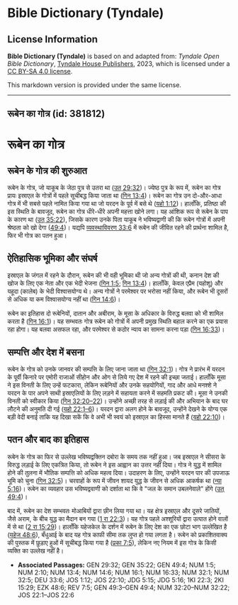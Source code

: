 # Bible Dictionary (Tyndale)

## License Information

**Bible Dictionary (Tyndale)** is based on and adapted from: _Tyndale Open Bible Dictionary_, [Tyndale House Publishers](https://tyndaleopenresources.com/), 2023, which is licensed under a [CC BY-SA 4.0 license](https://creativecommons.org/licenses/by-sa/4.0/legalcode.en).

This markdown version is provided under the same license.



--------------------------------

## रूबेन का गोत्र (id: 381812)

रूबेन का गोत्र
==============

रूबेन के गोत्र की शुरुआत
------------------------

रूबेन के गोत्र, जो याकूब के जेठा पुत्र से उतरा था ([उत् 29:32](https://ref.ly/Gen29:32))। ज्येष्ठ पुत्र के रूप में, रूबेन का गोत्र प्रायः इस्राएल के गोत्रों में पहले सूचीबद्ध किया जाता था ([गिन 13:4](https://ref.ly/Num13:4))। रूबेन का गोत्र उन दो\-और\-आधा गोत्र में भी सबसे पहले नामित किया गया था जो यरदन के पूर्व में बसे थे ([यहो 1:12](https://ref.ly/Josh1:12))। हालाँकि, प्रतिष्ठा की इस स्थिति के बावजूद, रूबेन का गोत्र धीरे\-धीरे अपनी महत्ता खोने लगा। यह आंशिक रूप से रूबेन के पाप के कारण था ([उत् 35:22](https://ref.ly/Gen35:22)), जिसके कारण उनके पिता याकूब ने भविष्यद्वाणी की कि रूबेन गोत्रों में अपनी श्रेष्ठता को खो देगा ([49:4](https://ref.ly/Gen49:4))। यद्यपि [व्यवस्थाविवरण 33:6](https://ref.ly/Deut33:6) में रूबेन की जीवित रहने की प्रार्थना शामिल है, फिर भी गोत्र का पतन हुआ।

ऐतिहासिक भूमिका और संघर्ष
-------------------------

इस्राएल के जंगल में रहने के दौरान, रूबेन की भी वही भूमिका थी जो अन्य गोत्रों की थी, कनान देश की खोज के लिए एक नेता और एक भेदी भेजना ([गिन 1:5](https://ref.ly/Num1:5); [गिन 13:4](https://ref.ly/Num13:4))। हालाँकि, केवल एप्रैम (यहोशू) और यहूदा (कालेब) के भेदी विश्वासयोग्य थे। अन्य गोत्रों ने परमेश्वर पर भरोसा नहीं किया, और रूबेन भी दूसरों से अधिक या कम विश्वासयोग्य नहीं था ([गिन 14:6](https://ref.ly/Num14:6))।

रूबेन का इतिहास दो रूबेनियों, दातान और अबीराम, के मूसा के अधिकार के विरुद्ध बलवा को भी शामिल करता है ([गिन 16:1](https://ref.ly/Num16:1))। यह सम्भवतः गोत्र रूबेन को गोत्रों में अपनी प्रमुख स्थिति बहाल करने का एक प्रयास रहा होगा। यह बलवा असफल रहा, और परमेश्वर से कठोर न्याय का सामना करना पड़ा ([गिन 16:33](https://ref.ly/Num16:33))।

सम्पत्ति और देश में बसना
------------------------

रूबेन के गोत्र को उनके जानवर की सम्पत्ति के लिए जाना जाता था ([गिन 32:1](https://ref.ly/Num32:1))। गोत्र ने प्रारंभ में यरदन के पूर्वी किनारे पर एमोरी राजाओं सीहोन और ओग से लिये गए देश में रहने की इच्छा जताई। हालाँकि मूसा ने इस विनती के लिए उन्हें फटकारा, लेकिन रूबेनियों और उनके सहयोगियों, गाद और आधे मनश्शे ने यरदन के पार अपने साथी इस्राएलियों के लिए लड़ने में सहायता करने में सहमति प्रकट की। मूसा ने उनकी विनती को स्वीकार किया ([गिन 32:20–22](https://ref.ly/Num32:20-Num32:22))। उन्होंने अच्छी तरह से लड़ाई की और अभियान के बाद घर लौटने की अनुमति दी गई ([यहो 22:1–6](https://ref.ly/Josh22:1-Josh22:6))। यरदन द्वारा अलग होने के बावजूद, उन्होंने देखने के योग्य एक बड़ी वेदी बनाई ताकि यह दिखा सकें कि वे अभी भी स्वयं को इस्राएल का हिस्सा मानते हैं ([यहो 22:10](https://ref.ly/Josh22:10))।

पतन और बाद का इतिहास
--------------------

रूबेन के गोत्र का फिर से उल्लेख भविष्यद्वक्तिन दबोरा के समय तक नहीं हुआ। जब इस्राएल ने सीसरा के विरुद्ध लड़ाई के लिए एकत्रित किया, तो रूबेन ने इस आह्वान का उत्तर नहीं दिया। गोत्र ने युद्ध में शामिल होने की तुलना में भौतिक सम्पत्ति को अधिक महत्व दिया। उदाहरण के लिए, उन्होंने यरदन पार की उपजाऊ भूमि को चुना ([गिन 32:5](https://ref.ly/Num32:5))। चरवाहों के रूप में जीवन शायद युद्ध के जीवन से अधिक आकर्षक था ([न्या 5:16](https://ref.ly/Judg5:16))। रूबेन का व्यवहार उस भविष्यद्ववाणी को दर्शाता था कि वे "जल के समान उबलनेवाले" होंगे ([उत् 49:4](https://ref.ly/Gen49:4))।

बाद में, रूबेन का देश सम्भवतः मोआबियों द्वारा छीन लिया गया था। यह क्षेत्र इस्राएल और दूसरे जातियों, जैसे अराम, के बीच युद्ध का मैदान बन गया ([1 रा 22:3](https://ref.ly/1Kgs22:3))। यह गोत्र पहले अश्शूरियों द्वारा उत्पात होने वालों में से था ([2 रा 15:29](https://ref.ly/2Kgs15:29))। हालाँकि यहेजकेल के दर्शन में रूबेन के लिए देश का एक छोटा भाग उल्लेखित है ([यहेज 48:6](https://ref.ly/Ezek48:6)), बँधुआई के बाद यह गोत्र काफी सीमा तक लुप्त हो गया लगता है। रूबेन को प्रकाशितवाक्य की पुस्तक में छुड़ाए हुओं में सूचीबद्ध किया गया है ([प्रका 7:5](https://ref.ly/Rev7:5)), लेकिन नए नियम में इस गोत्र के किसी व्यक्ति का उल्लेख नहीं है।

* **Associated Passages:** GEN 29:32; GEN 35:22; GEN 49:4; NUM 1:5; NUM 2:10; NUM 13:4; NUM 14:6; NUM 16:1; NUM 16:33; NUM 32:1; NUM 32:5; DEU 33:6; JOS 1:12; JOS 22:10; JDG 5:15; JDG 5:16; 1KI 22:3; 2KI 15:29; EZK 48:6; REV 7:5; GEN 49:3–GEN 49:4; NUM 32:20–NUM 32:22; JOS 22:1–JOS 22:6

